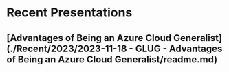 # Recent Presentations

## [Advantages of Being an Azure Cloud Generalist](./Recent/2023/2023-11-18 - GLUG - Advantages of Being an Azure Cloud Generalist/readme.md)